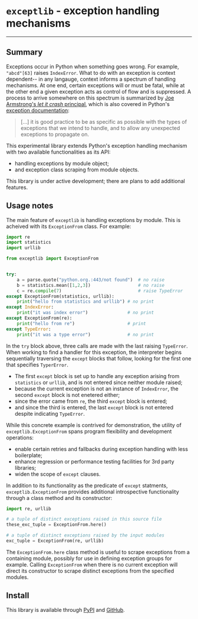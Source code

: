 # `exceptlib` - exception handling mechanisms

<hr>

## Summary
Exceptions occur in Python when something goes wrong. For example, `"abcd"[63]` raises `IndexError`. What to do with an exception is context dependent-- in any langauge, context informs a spectrum of handling mechanisms. At one end, certain exceptions will or must be fatal, while at the other end a given exception acts as control of flow and is suppressed. A process to arrive somewhere on this spectrum is summarized by [Joe Armstrong's *let it crash* principal](https://softwareengineering.stackexchange.com/a/421837), which is also covered in Python's [exception documentation](https://docs.python.org/3/tutorial/errors.html#handling-exceptions):

> \[...\] it is good practice to be as specific as possible with the types of exceptions that we intend to handle, and to allow any unexpected exceptions to propagate on.

This experimental library extends Python's exception handling mechanism with two available functionalities as its API:

 - handling exceptions by module object;
 - and exception class scraping from module objects.

This library is under active development; there are plans to add additional features.

## Usage notes
The main feature of `exceptlib` is handling exceptions by module. This is acheived with its `ExceptionFrom` class. For example:

```python
import re
import statistics
import urllib

from exceptlib import ExceptionFrom


try:
    a = parse.quote("python.org.:443/not found")  # no raise
    b = statistics.mean([1,2,3])                  # no raise
    c = re.compile(7)                             # raise TypeError
except ExceptionFrom(statistics, urllib):
    print("hello from statistics and urllib") # no print
except IndexError:
    print("it was index error")               # no print
except ExceptionFrom(re):
    print("hello from re")                    # print
except TypeError:
    print("it was a type error")              # no print
```

In the `try` block above, three calls are made with the last raising `TypeError`. When working to find a handler for this exception, the interpreter begins sequentially traversing the `except` blocks that follow, looking for the first one that specifies `TyperError`.

 - The first `except` block is set up to handle any exception arising from `statistics` or `urllib`, and is not entered since neither module raised;
 - because the current exception is not an instance of `IndexError`, the second `except` block is not enetered either;
 - since the error came from `re`, the third `except` block is entered;
 - and since the third is entered, the last `except` block is not entered despite indicating `TypeError`.

While this concrete example is contrived for demonstration, the utility of `exceptlib.ExceptionFrom` spans program flexibility and development operations:

 - enable certain retries and fallbacks during exception handling with less boilerplate;
 - enhance regression or performance testing facilities for 3rd party libraries;
 - widen the scope of `except` clauses.

In addition to its functionality as the predicate of `except` statments, `exceptlib.ExceptionFrom` provides additional introspective functionality through a class method and its constructor:

```python
import re, urllib

# a tuple of distinct exceptions raised in this source file
these_exc_tuple = ExceptionFrom.here()

# a tuple of distinct exceptions raised by the input modules
exc_tuple = ExceptionFrom(re, urllib)
```

The `ExceptionFrom.here` class method is useful to scrape exceptions from a containing module, possibly for use in defining exception groups for example. Calling `ExceptionFrom` when there is no current exception will direct its constructor to scrape distinct exceptions from the specified modules.

## Install
This library is available through [PyPI](https://pypi.org/project/exceptlib/) and [GitHub](https://github.com/wfatherley/exceptlib).
